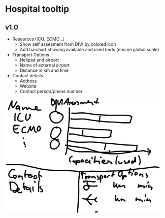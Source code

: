 # Hospital tooltip

## v1.0

* Resources (ICU, ECMO…)
  * Show self assesment from DIVI by colored icon
  * Add barchart showing available and used beds (ensure global scale)
* Transport Options
  * Helipad and airport
  * Name of external airport
  * Distance in km and time
* Contact details
  * Address
  * Website
  * Contact person/phone number

![](./hospital_tooltip.md.4534.png)